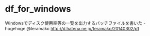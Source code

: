 df_for_windows
==============

Windowsでディスク使用率等の一覧を出力するバッチファイルを書いた - hogehoge @teramako http://d.hatena.ne.jp/teramako/20140302/p1
